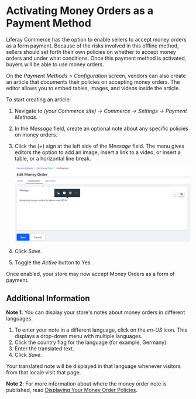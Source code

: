 # Activating Money Orders as a Payment Method

Liferay Commerce has the option to enable sellers to accept money orders as a form payment. Because of the risks involved in this offline method, sellers should set forth their own policies on whether to accept money orders and under what conditions. Once this payment method is activated, buyers will be able to use money orders.

On the _Payment Methods_ > _Configuration_ screen, vendors can also create an article that documents their policies on accepting money orders. The editor allows you to embed tables, images, and videos inside the article.

To start creating an article:

1. Navigate to _(your Commerce site) → Commerce → Settings → Payment Methods_.
1. In the _Message_ field, create an optional note about any specific policies on money orders.
1. Click the (+) sign at the left side of the _Message_ field. The menu gives editors the option to add an image, insert a link to a video, or insert a table, or a horizontal line break.

    ![Article Display Options](./images/01.png)

1.  Click _Save_.
1.  Toggle the _Active_ button to Yes.

Once enabled, your store may now accept Money Orders as a form of payment.

## Additional Information

**Note 1**: You can display your store's notes about money orders in different languages.

1. To enter your note in a different language, click on the _en-US_ icon. This displays a drop-down menu with multiple languages.  
1.  Click the country flag for the language (for example, Germany).
1.  Enter the translated text.
1.  Click _Save_.

Your translated note will be displayed in that language whenever visitors from that locale visit that page.

**Note 2**: 
For more information about where the money order note is published, read [Displaying Your Money Order Policies]().